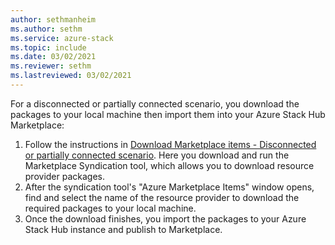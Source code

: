 ```yaml
---
author: sethmanheim
ms.author: sethm
ms.service: azure-stack
ms.topic: include
ms.date: 03/02/2021
ms.reviewer: sethm
ms.lastreviewed: 03/02/2021
---
```


For a disconnected or partially connected scenario, you download the packages to your local machine then import them into your Azure Stack Hub Marketplace:

1. Follow the instructions in [Download Marketplace items - Disconnected or partially connected scenario](../operator/azure-stack-download-azure-marketplace-item.md?pivots=state-disconnected). Here you download and run the Marketplace Syndication tool, which allows you to download resource provider packages.
2. After the syndication tool's "Azure Marketplace Items" window opens, find and select the name of the resource provider to download the required packages to your local machine.
3. Once the download finishes, you import the packages to your Azure Stack Hub instance and publish to Marketplace. 
